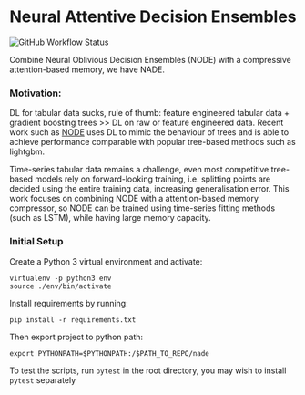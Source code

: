 # Neural Attentive Decision Ensembles
![GitHub Workflow Status](https://img.shields.io/github/workflow/status/xl402/neural-attentive-decision-ensembles/nade)

Combine Neural Oblivious Decision Ensembles (NODE) with a compressive
attention-based memory, we have NADE.

### Motivation:
DL for tabular data sucks, rule of thumb: feature engineered tabular data +
gradient boosting trees >> DL on raw or feature engineered data. Recent work
such as <a href="https://arxiv.org/abs/1909.06312">NODE</a> uses DL to mimic
the behaviour of trees and is able to achieve performance comparable with
popular tree-based methods such as lightgbm.

Time-series tabular data remains a challenge, even most competitive tree-based
models rely on forward-looking training, i.e. splitting points are decided
using the entire training data, increasing generalisation error. This work focuses on combining NODE with a attention-based memory compressor, so NODE can be trained using time-series fitting methods (such as LSTM), while having large memory capacity.


### Initial Setup
Create a Python 3 virtual environment and activate:
```
virtualenv -p python3 env
source ./env/bin/activate
```
Install requirements by running:
```
pip install -r requirements.txt
```
Then export project to python path:
```
export PYTHONPATH=$PYTHONPATH:/$PATH_TO_REPO/nade
```
To test the scripts, run `pytest` in the root directory, you may wish to
install `pytest` separately
